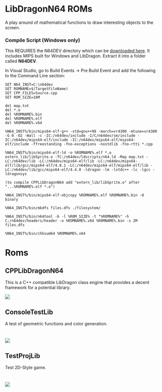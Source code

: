 
# LibDragonN64 ROMs
A play around of mathematical functions to draw interesting objects to the screen.

### Compile Script (Windows only)
This REQUIRES the N64DEV directory which can be [downloaded here](http://73.55.44.55/n64dev.7z). It includes MIPS built for Windows and LibDragon. 
Extract it into a folder called <b>N64DEV</b>.

In Visual Studio, go to Build Events -> Pre Build Event and add the following to the Command Line section:

```
SET N64_INST=C:\n64dev
SET ROMNAME=$(TargetFileName)
SET CPP_FILES=Source.cpp
SET ROM_SIZE=16M

del map.txt
del *.o
del %ROMNAME%.bin
del %ROMNAME%.elf
del %ROMNAME%.v64

%N64_INST%/bin/mips64-elf-g++ -std=gnu++98 -march=vr4300 -mtune=vr4300 -G 0 -O2 -Wall -c -IC:/n64dev/include -I/C/n64dev/sm/include -IC:/n64dev/mips64-elf/include -IC:/n64dev/mips64-elf/mips64-elf/include -ffreestanding -fno-exceptions -nostdlib -fno-rtti *.cpp

%N64_INST%/bin/mips64-elf-ld -o %ROMNAME%.elf *.o extern_lib/libSprite.o -TC:/n64dev/ldscripts/n64.ld -Map map.txt -LC:/n64dev/lib -LC:/n64dev/mips64-elf/lib -LC:/n64dev/mips64-elf/lib/gcc/mips64-elf/4.8.1 -LC:/n64dev/mips64-elf/mips64-elf/lib -LC:/n64dev/lib/gcc/mips64-elf/4.4.0 -ldragon -lm -lstdc++ -lc -lgcc -ldragonsys

(to compile CPPLibDragonN64 add "extern_lib/libSprite.o" after "...%ROMNAME%.elf *.o")

%N64_INST%/bin/mips64-elf-objcopy %ROMNAME%.elf %ROMNAME%.bin -O binary

%N64_INST%/bin/mkdfs files.dfs ./filesystem/

%N64_INST%/bin/n64tool -b -l %ROM_SIZE% -t "%ROMNAME%" -h C:/n64dev/headers/header -o %ROMNAME%.v64 %ROMNAME%.bin -s 2M files.dfs

%N64_INST%/bin/chksum64 %ROMNAME%.v64
```
# Roms
## CPPLibDragonN64 
This is a C++ compatible LibDragon class engine that provides a decent framework
for a potential library.

<IMG SRC="https://i.gyazo.com/59d2ed4c79047a3a6a649c6650abd1b6.png"></IMG>
## ConsoleTestLib
A test of geometric functions and color generation.

# <img src="https://i.gyazo.com/bb6717da3316b91ca628648acb9bc296.png"></img>
## TestProjLib
Test 2D-Style game.

# <img src="https://i.gyazo.com/80f0e4cc6272547d2a7cb1766c277d2e.png"></img>
